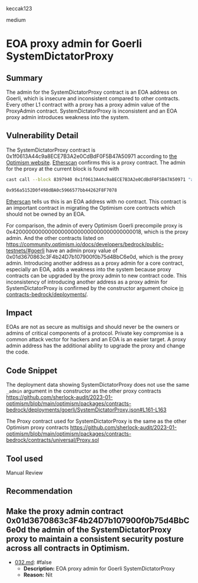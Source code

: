 keccak123

medium

# EOA proxy admin for Goerli SystemDictatorProxy

## Summary

The admin for the SystemDictatorProxy contract is an EOA address on Goerli, which is insecure and inconsistent compared to other contracts. Every other L1 contract with a proxy has a proxy admin value of the ProxyAdmin contract. SystemDictatorProxy is inconsistent and an EOA proxy admin introduces weakness into the system.

## Vulnerability Detail

The SystemDictatorProxy contract is 0x1f0613A44c9a8ECE7B3A2e0CdBdF0F5B47A50971 according to [the Optimism website](https://community.optimism.io/docs/developers/bedrock/public-testnets/#goerli). [Etherscan](https://goerli.etherscan.io/address/0x1f0613A44c9a8ECE7B3A2e0CdBdF0F5B47A50971#contracts) confirms this is a proxy contract. The admin for the proxy at the current block is found with

```bash
cast call --block 8397940 0x1f0613A44c9a8ECE7B3A2e0CdBdF0F5B47A50971 "admin()(address)" --rpc-url https://rpc.ankr.com/eth_goerli

0x956a5152D0f498dBA0c5966577bb44262F8F7078
```

[Etherscan](https://goerli.etherscan.io/address/0x956a5152D0f498dBA0c5966577bb44262F8F7078) tells us this is an EOA address with no contract. This contract is an important contract in migrating the Optimism core contracts which should not be owned by an EOA.

For comparison, the admin of every Optimism Goerli precompile proxy is 0x4200000000000000000000000000000000000018, which is the proxy admin. And the other contracts listed on https://community.optimism.io/docs/developers/bedrock/public-testnets/#goerli have an admin proxy value of 0x01d3670863c3F4b24D7b107900f0b75d4BbC6e0d, which is the proxy admin. Introducing another address as a proxy admin for a core contract, especially an EOA, adds a weakness into the system because proxy contracts can be upgraded by the proxy admin to new contract code. This inconsistency of introducing another address as a proxy admin for SystemDictatorProxy is confirmed by the constructor argument choice [in contracts-bedrock/deployments/](https://github.com/sherlock-audit/2023-01-optimism/blob/main/optimism/packages/contracts-bedrock/deployments/goerli/SystemDictatorProxy.json#L161-L163).

## Impact

EOAs are not as secure as multisigs and should never be the owners or admins of critical components of a protocol. Private key compromise is a common attack vector for hackers and an EOA is an easier target. A proxy admin address has the additional ability to upgrade the proxy and change the code.

## Code Snippet

The deployment data showing SystemDictatorProxy does not use the same `_admin` argument in the constructor as the other proxy contracts
https://github.com/sherlock-audit/2023-01-optimism/blob/main/optimism/packages/contracts-bedrock/deployments/goerli/SystemDictatorProxy.json#L161-L163

The Proxy contract used for SystemDictatorProxy is the same as the other Optimism proxy contracts
https://github.com/sherlock-audit/2023-01-optimism/blob/main/optimism/packages/contracts-bedrock/contracts/universal/Proxy.sol

## Tool used

Manual Review

## Recommendation

Make the proxy admin contract 0x01d3670863c3F4b24D7b107900f0b75d4BbC6e0d the admin of the SystemDictatorProxy proxy to maintain a consistent security posture across all contracts in Optimism.
---

- [032.md](/Users/maurelian/Judging/2023-01-optimism-judging/x/false/032.md): #false
  - **Description:** EOA proxy admin for Goerli SystemDictatorProxy
  - **Reason:** Nit